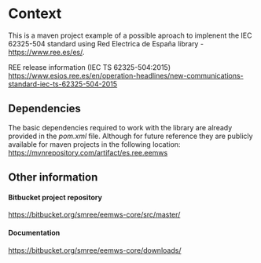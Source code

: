 # Context

This is a maven project example of a possible aproach to implenent the IEC 62325-504 standard using 
Red Electrica de España library - https://www.ree.es/es/.

REE release information (IEC TS 62325-504:2015)
https://www.esios.ree.es/en/operation-headlines/new-communications-standard-iec-ts-62325-504-2015

## Dependencies 
The basic dependencies required to work with the library are already provided in the *pom.xml* file. 
Although for future reference they are publicly available for maven projects in the following location: 
https://mvnrepository.com/artifact/es.ree.eemws

## Other information
#### Bitbucket project repository
https://bitbucket.org/smree/eemws-core/src/master/

#### Documentation 
https://bitbucket.org/smree/eemws-core/downloads/

